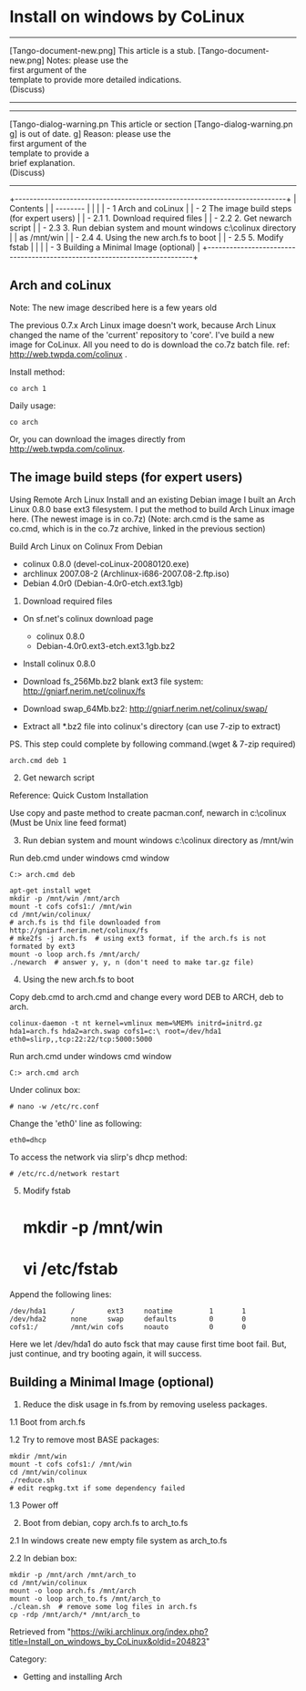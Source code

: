 Install on windows by CoLinux
=============================

  ------------------------ ------------------------ ------------------------
  [Tango-document-new.png] This article is a stub.  [Tango-document-new.png]
                           Notes: please use the    
                           first argument of the    
                           template to provide more 
                           detailed indications.    
                           (Discuss)                
  ------------------------ ------------------------ ------------------------

  ------------------------ ------------------------ ------------------------
  [Tango-dialog-warning.pn This article or section  [Tango-dialog-warning.pn
  g]                       is out of date.          g]
                           Reason: please use the   
                           first argument of the    
                           template to provide a    
                           brief explanation.       
                           (Discuss)                
  ------------------------ ------------------------ ------------------------

+--------------------------------------------------------------------------+
| Contents                                                                 |
| --------                                                                 |
|                                                                          |
| -   1 Arch and coLinux                                                   |
| -   2 The image build steps (for expert users)                           |
|     -   2.1 1. Download required files                                   |
|     -   2.2 2. Get newarch script                                        |
|     -   2.3 3. Run debian system and mount windows c:\colinux directory  |
|         as /mnt/win                                                      |
|     -   2.4 4. Using the new arch.fs to boot                             |
|     -   2.5 5. Modify fstab                                              |
|                                                                          |
| -   3 Building a Minimal Image (optional)                                |
+--------------------------------------------------------------------------+

Arch and coLinux
----------------

Note: The new image described here is a few years old

The previous 0.7.x Arch Linux image doesn't work, because Arch Linux
changed the name of the 'current' repository to 'core'. I've build a new
image for CoLinux. All you need to do is download the co.7z batch file.
ref: http://web.twpda.com/colinux .

Install method:

    co arch 1 

Daily usage:

    co arch

Or, you can download the images directly from
http://web.twpda.com/colinux.

The image build steps (for expert users)
----------------------------------------

Using Remote Arch Linux Install and an existing Debian image I built an
Arch Linux 0.8.0 base ext3 filesystem. I put the method to build Arch
Linux image here. (The newest image is in co.7z) (Note: arch.cmd is the
same as co.cmd, which is in the co.7z archive, linked in the previous
section)

Build Arch Linux on Colinux From Debian

-   colinux 0.8.0 (devel-coLinux-20080120.exe)
-   archlinux 2007.08-2 (Archlinux-i686-2007.08-2.ftp.iso)
-   Debian 4.0r0 (Debian-4.0r0-etch.ext3.1gb)

1. Download required files

-   On sf.net's colinux download page
    -   colinux 0.8.0
    -   Debian-4.0r0.ext3-etch.ext3.1gb.bz2

-   Install colinux 0.8.0
-   Download fs_256Mb.bz2 blank ext3 file system:
    http://gniarf.nerim.net/colinux/fs
-   Download swap_64Mb.bz2: http://gniarf.nerim.net/colinux/swap/
-   Extract all *.bz2 file into colinux's directory (can use 7-zip to
    extract)

PS. This step could complete by following command.(wget & 7-zip
required)

    arch.cmd deb 1	  

2. Get newarch script

Reference: Quick Custom Installation

Use copy and paste method to create pacman.conf, newarch in c:\colinux
(Must be Unix line feed format)

3. Run debian system and mount windows c:\colinux directory as /mnt/win

Run deb.cmd under windows cmd window

    C:> arch.cmd deb

    apt-get install wget
    mkdir -p /mnt/win /mnt/arch
    mount -t cofs cofs1:/ /mnt/win
    cd /mnt/win/colinux/
    # arch.fs is thd file downloaded from http://gniarf.nerim.net/colinux/fs
    # mke2fs -j arch.fs  # using ext3 format, if the arch.fs is not formated by ext3
    mount -o loop arch.fs /mnt/arch/
    ./newarch  # answer y, y, n (don't need to make tar.gz file)

4. Using the new arch.fs to boot

Copy deb.cmd to arch.cmd and change every word DEB to ARCH, deb to arch.

    colinux-daemon -t nt kernel=vmlinux mem=%MEM% initrd=initrd.gz hda1=arch.fs hda2=arch.swap cofs1=c:\ root=/dev/hda1 eth0=slirp,,tcp:22:22/tcp:5000:5000

Run arch.cmd under windows cmd window

    C:> arch.cmd arch

Under colinux box:

    # nano -w /etc/rc.conf

Change the 'eth0' line as following:

    eth0=dhcp

To access the network via slirp's dhcp method:

    # /etc/rc.d/network restart

5. Modify fstab

    # mkdir -p /mnt/win
    # vi /etc/fstab

Append the following lines:

    /dev/hda1      /        ext3     noatime         1       1
    /dev/hda2      none     swap     defaults        0       0
    cofs1:/	       /mnt/win cofs     noauto          0       0

Here we let /dev/hda1 do auto fsck that may cause first time boot fail.
But, just continue, and try booting again, it will success.

Building a Minimal Image (optional)
-----------------------------------

1. Reduce the disk usage in fs.from by removing useless packages.

1.1 Boot from arch.fs

1.2 Try to remove most BASE packages:

    mkdir /mnt/win
    mount -t cofs cofs1:/ /mnt/win
    cd /mnt/win/colinux
    ./reduce.sh
    # edit reqpkg.txt if some dependency failed

1.3 Power off

2. Boot from debian, copy arch.fs to arch_to.fs

2.1 In windows create new empty file system as arch_to.fs

2.2 In debian box:

    mkdir -p /mnt/arch /mnt/arch_to
    cd /mnt/win/colinux
    mount -o loop arch.fs /mnt/arch
    mount -o loop arch_to.fs /mnt/arch_to
    ./clean.sh  # remove some log files in arch.fs
    cp -rdp /mnt/arch/* /mnt/arch_to

Retrieved from
"https://wiki.archlinux.org/index.php?title=Install_on_windows_by_CoLinux&oldid=204823"

Category:

-   Getting and installing Arch
